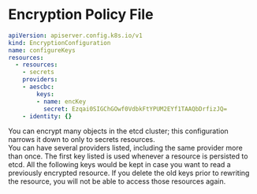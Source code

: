 # Encryption Policy File

```yaml
apiVersion: apiserver.config.k8s.io/v1
kind: EncryptionConfiguration
name: configureKeys
resources:
  - resources:
    - secrets
    providers:
    - aescbc:
        keys:
        - name: encKey
          secret: Ezqai0SIGChGOwf0VdbkFtYPUM2EYf1TAAQbDrfizJQ=
    - identity: {}
```

You can encrypt many objects in the etcd cluster; this configuration narrows it down to only to secrets resources.  
You can have several providers listed, including the same provider more than once. The first key listed is used whenever a resource is persisted to etcd. All the following keys would be kept in case you want to read a previously encrypted resource. If you delete the old keys prior to rewriting the resource, you will not be able to access those resources again.